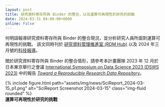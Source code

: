 ```yaml
---
layout: post
title: 研究資料寄存所與 Binder 的整合，以及運算可再現性於研究的挑戰
date: 2024-03-31 04:00:00+0800
inline: False
---
```


何明諠報導研究資料寄存所與 Binder 的整合現況，並分析研究人員所面對運算可再現性的挑戰。 該文同時刊於 [研究資料管理推進室 (RDM Hub)](https://rdm.depositar.io/zh_TW/news/20240315-computational-reproducibility-with-binder) 以及 2024 年三月號的[科技報導](https://www.scimonth.com.tw/archives/8841)。

關於研究資料寄存所與 Binder 的整合情形，請參考本計畫團隊 2023 年 12 月於日本東京舉行之會議 [International Symposium on Data Science 2023 (DSWS 2023)](https://ds.rois.ac.jp/article/dsws_2023) 中的報告 _[Toward a Reproducible Research Data Repository](https://pid.depositar.io/ark:37281/k5s779b7d)_。

<div class="row">
    <div class="col-sm mt-3 mt-md-0">
        {% include figure.html path="assets/img/news/SciReport_2024-03-15_p1.png" alt="SciReport Screenshot 2024-03-15" class="img-fluid rounded" %}
    </div>
</div>
<div class="caption">
    <b>運算可再現性於研究的挑戰</b>
</div>
